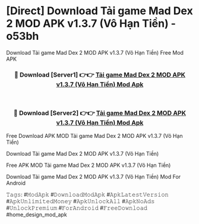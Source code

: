 # [Direct] Download Tải game Mad Dex 2 MOD APK v1.3.7 (Vô Hạn Tiền) - o53bh
Download Tải game Mad Dex 2 MOD APK v1.3.7 (Vô Hạn Tiền) Free Mod APK

<div align="center">
<h3>🔴 Download [Server1] 👉👉 <a href="https://apk-comot.site?title=Tải_game_Mad_Dex_2_MOD_APK_v1.3.7_(Vô_Hạn_Tiền)">Tải game Mad Dex 2 MOD APK v1.3.7 (Vô Hạn Tiền) Mod Apk</a></h3><br>

<h3>🔴 Download [Server2] 👉👉 <a href="https://apk-comot.site?title=Tải_game_Mad_Dex_2_MOD_APK_v1.3.7_(Vô_Hạn_Tiền)">Tải game Mad Dex 2 MOD APK v1.3.7 (Vô Hạn Tiền) Mod Apk</a></h3>
</div>


Free Download APK MOD Tải game Mad Dex 2 MOD APK v1.3.7 (Vô Hạn Tiền)

Download Tải game Mad Dex 2 MOD APK v1.3.7 (Vô Hạn Tiền) 

Free APK MOD Tải game Mad Dex 2 MOD APK v1.3.7 (Vô Hạn Tiền) 

Download Tải game Mad Dex 2 MOD APK v1.3.7 (Vô Hạn Tiền) Mod For Android

𝚃𝚊𝚐𝚜: #𝙼𝚘𝚍𝙰𝚙𝚔 #𝙳𝚘𝚠𝚗𝚕𝚘𝚊𝚍𝙼𝚘𝚍𝙰𝚙𝚔 #𝙰𝚙𝚔𝙻𝚊𝚝𝚎𝚜𝚝𝚅𝚎𝚛𝚜𝚒𝚘𝚗 #𝙰𝚙𝚔𝚄𝚗𝚕𝚒𝚖𝚒𝚝𝚎𝚍𝙼𝚘𝚗𝚎𝚢 #𝙰𝚙𝚔𝚄𝚗𝚕𝚘𝚌𝚔𝙰𝚕𝚕 #𝙰𝚙𝚔𝙽𝚘𝙰𝚍𝚜 #𝚄𝚗𝚕𝚘𝚌𝚔𝙿𝚛𝚎𝚖𝚒𝚞𝚖 #𝙵𝚘𝚛𝙰𝚗𝚍𝚛𝚘𝚒𝚍 #𝙵𝚛𝚎𝚎𝙳𝚘𝚠𝚗𝚕𝚘𝚊𝚍 #home_design_mod_apk